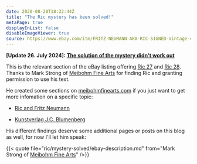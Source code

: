 ```yaml
---
date: 2020-08-20T18:32:44Z
title: "The Ric mystery has been solved!"
metaPage: true
displayInList: false
disableImageViewer: true
source: https://www.ebay.com/itm/FRITZ-NEUMANN-AKA-RIC-SIGNED-Vintage-c-1960s-Color-Etching-STREETSCENE-/143672853431
---
```


**[Update 26. July 2024]: [The solution of the mystery didn't work out](/post/mystery-again)**

This is the relevant section of the eBay listing offering [Ric 27](/post/ric27) and [Ric 28](/post/ric28). Thanks to Mark Strong of [Meibohm Fine Arts](http://meibohmfinearts.com/) for finding Ric and granting permission to use his text.

He created some sections on [meibohmfinearts.com](http://meibohmfinearts.com/) if you just want to get more infomation on a specific topic:

* [Ric and Fritz Neumann](https://www.meibohmfinearts.com/artists/details/155)

* [Kunstverlag J.C. Blumenberg](https://www.meibohmfinearts.com/artists/details/2874)

His different findings deserve some additional pages or posts on this blog as well, for now I'll let him speak:

{{< quote file="ric/mystery-solved/ebay-description.md" from="Mark Strong of [Meibohm Fine Arts](http://meibohmfinearts.com/)" />}}
